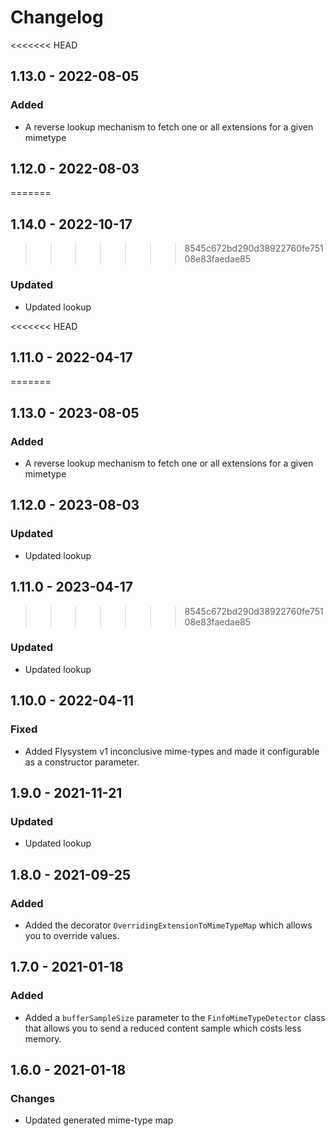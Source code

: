 # Changelog

<<<<<<< HEAD
## 1.13.0 - 2022-08-05

### Added

- A reverse lookup mechanism to fetch one or all extensions for a given mimetype

## 1.12.0 - 2022-08-03
=======
## 1.14.0 - 2022-10-17
>>>>>>> 8545c672bd290d38922760fe75108e83faedae85

### Updated

- Updated lookup

<<<<<<< HEAD
## 1.11.0 - 2022-04-17
=======
## 1.13.0 - 2023-08-05

### Added

- A reverse lookup mechanism to fetch one or all extensions for a given mimetype

## 1.12.0 - 2023-08-03

### Updated

- Updated lookup

## 1.11.0 - 2023-04-17
>>>>>>> 8545c672bd290d38922760fe75108e83faedae85

### Updated

- Updated lookup

## 1.10.0 - 2022-04-11

### Fixed

- Added Flysystem v1 inconclusive mime-types and made it configurable as a constructor parameter.

## 1.9.0 - 2021-11-21

### Updated

- Updated lookup

## 1.8.0 - 2021-09-25

### Added

- Added the decorator `OverridingExtensionToMimeTypeMap` which allows you to override values.

## 1.7.0 - 2021-01-18

### Added

- Added a `bufferSampleSize` parameter to the `FinfoMimeTypeDetector` class that allows you to send a reduced content sample which costs less memory.

## 1.6.0 - 2021-01-18

### Changes

- Updated generated mime-type map
